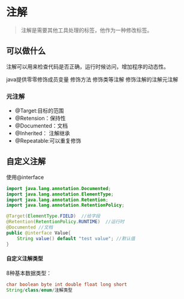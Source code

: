 # 注解

> 注解是需要其他工具处理的标签，他作为一种修改标签。

## 可以做什么

注解可以用来检查代码是否正确，运行时候访问，增加程序的动态性。

java提供零零修饰成员变量  修饰方法  修饰类等注解  修饰注解的注解元注解

### 元注解

- @Target:目标的范围
- @Retension：保持性
- @Documented：文档
- @Inherited： 注解继承
- @Repeatable:可以重复修饰


## 自定义注解

使用@interface

```java
import java.lang.annotation.Documented;
import java.lang.annotation.ElementType;
import java.lang.annotation.Retention;
import java.lang.annotation.RetentionPolicy;

@Target(ElementType.FIELD)  //给字段
@Retention(RetentionPolicy.RUNTIME)  //运行时
@Documented //文档
public @interface Value{
    String value() default "test value"; //默认值
}
```


#### 自定义注解类型

8种基本数据类型：
```java
char boolean byte int double float long short
String/class/enum/注解类型
```
